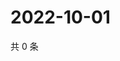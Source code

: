 # 2022-10-01

共 0 条

<!-- BEGIN WEIBO -->
<!-- 最后更新时间 Sat Oct 01 2022 18:20:22 GMT+0800 (China Standard Time) -->

<!-- END WEIBO -->
